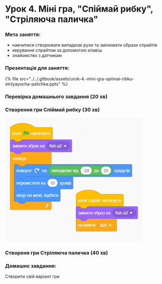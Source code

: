 # Урок 4. Міні гра, "Спіймай рибку", "Стріляюча паличка"

### **Мета заняття:**

* навчитися створювати випадкові рухи та змінювати образи спрайтів
* керування спрайтом за допомогою клавіш
* знайомство з датчикам

### **Презентація для заняття:**

{% file src="../../.gitbook/assets/urok-4.-mini-gra-spiimai-ribku-strilyayucha-palichka.pptx" %}

### **Перевірка домашнього завдання \(20 хв\)**

### **С**творення гри Спіймай рибку \(30 хв\)

![](../../.gitbook/assets/image%20%2833%29.png)

### Створеня гри Стріляюча паличка \(40 хв\)

### **Домашнє завдання:**

Створити свій варіант гри



